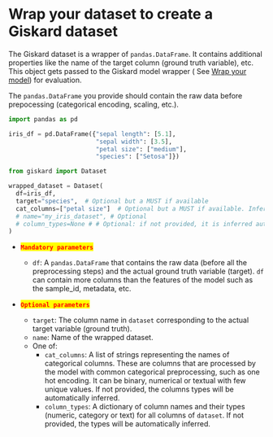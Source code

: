 # Wrap your dataset to create a Giskard dataset

The Giskard dataset is a wrapper of `pandas.DataFrame`. It contains additional properties like the name of the target
column (ground truth variable), etc. This object gets passed to the Giskard model wrapper (
See [Wrap your model](#wrap-your-model)) for evaluation.

The `pandas.DataFrame` you provide should contain the raw data before prepocessing (categorical encoding, scaling,
etc.).

```python
import pandas as pd

iris_df = pd.DataFrame({"sepal length": [5.1],
                        "sepal width": [3.5],
                        "petal size": ["medium"],
                        "species": ["Setosa"]})

from giskard import Dataset

wrapped_dataset = Dataset(
  df=iris_df,
  target="species",  # Optional but a MUST if available
  cat_columns=["petal size"]  # Optional but a MUST if available. Inferred automatically if not.
  # name="my_iris_dataset", # Optional
  # column_types=None # # Optional: if not provided, it is inferred automatically
)
```

* <mark style="color:red;">**`Mandatory parameters`**</mark>
  * `df`: A `pandas.DataFrame` that contains the raw data (before all the preprocessing steps) and the actual
    ground truth variable (target). `df` can contain more columns than the features of the model such as the sample_id,
    metadata, etc.

* <mark style="color:red;">**`Optional parameters`**</mark>
  * `target`: The column name in `dataset` corresponding to the actual target variable (ground truth).
  * `name`: Name of the wrapped dataset.
  * One of:
    * `cat_columns`: A list of strings representing the names of categorical columns. These are columns that are
      processed by the model with common categorical preprocessing, such as one hot encoding. It can be binary,
      numerical or textual with few unique values.
      If not provided, the columns types will be automatically inferred.
    * `column_types`: A dictionary of column names and their types (numeric, category or text) for all columns
      of `dataset`.
      If not provided, the types will be automatically inferred.
